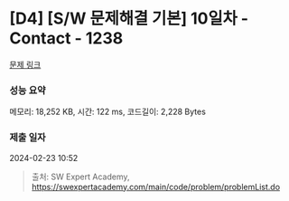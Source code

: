 # [D4] [S/W 문제해결 기본] 10일차 - Contact - 1238 

[문제 링크](https://swexpertacademy.com/main/code/problem/problemDetail.do?contestProbId=AV15B1cKAKwCFAYD) 

### 성능 요약

메모리: 18,252 KB, 시간: 122 ms, 코드길이: 2,228 Bytes

### 제출 일자

2024-02-23 10:52



> 출처: SW Expert Academy, https://swexpertacademy.com/main/code/problem/problemList.do